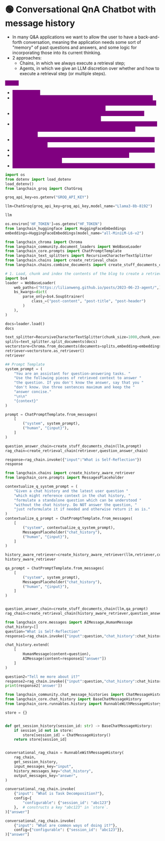 # 🟢 Conversational QnA Chatbot with message history

* In many Q\&A applications we want to allow the user to have a back-and-forth conversation, meaning the application needs some sort of "memory" of past questions and answers, and some logic for incorporating those into its current thinking.
* 2 approaches:
  * Chains, in which we always execute a retrieval step;
  * Agents, in which we give an LLM discretion over whether and how to execute a retrieval step (or multiple steps).

<mark style="color:purple;background-color:purple;">**Steps:**</mark>

* <mark style="color:purple;background-color:purple;">**Create a RAG**</mark>
* <mark style="color:purple;background-color:purple;">**contextualize\_q\_system\_prompt ⇒  Create a contextualized system prompt, its job is rephrase rephrasing user questions if it depends on chat history, it does not answer the question**</mark>
* <mark style="color:purple;background-color:purple;">**contextualize\_q\_prompt ⇒  Prompt template with above system prompt, message history and human input**</mark>
* <mark style="color:purple;background-color:purple;">**history\_aware\_retriever = history-aware retriever which reformulates follow-up questions into standalone ones before retrieving documents.**</mark>
* <mark style="color:purple;background-color:purple;">**qa\_prompt ⇒ Prompt template with system prompt, message holder and human input**</mark>
* <mark style="color:purple;background-color:purple;">**question\_answer\_chain ⇒ Document chain using llm and qa\_prompt**</mark>
* <mark style="color:purple;background-color:purple;">**rag\_chain ⇒ retriever using history\_aware\_retriever and question\_answer\_chain**</mark>
* <mark style="color:purple;background-color:purple;">**For History we will be using session id and Runnable like before only**</mark>

```python
import os
from dotenv import load_dotenv
load_dotenv()
from langchain_groq import ChatGroq

groq_api_key=os.getenv("GROQ_API_KEY")

llm=ChatGroq(groq_api_key=groq_api_key,model_name="Llama3-8b-8192")

llm

os.environ['HF_TOKEN']=os.getenv("HF_TOKEN")
from langchain_huggingface import HuggingFaceEmbeddings
embeddings=HuggingFaceEmbeddings(model_name="all-MiniLM-L6-v2")

from langchain_chroma import Chroma
from langchain_community.document_loaders import WebBaseLoader
from langchain_core.prompts import ChatPromptTemplate
from langchain_text_splitters import RecursiveCharacterTextSplitter
from langchain.chains import create_retrieval_chain
from langchain.chains.combine_documents import create_stuff_documents_chain

# 1. Load, chunk and index the contents of the blog to create a retriever.
import bs4
loader = WebBaseLoader(
    web_paths=("https://lilianweng.github.io/posts/2023-06-23-agent/",),
    bs_kwargs=dict(
        parse_only=bs4.SoupStrainer(
            class_=("post-content", "post-title", "post-header")
        )
    ),
)

docs=loader.load()
docs

text_splitter=RecursiveCharacterTextSplitter(chunk_size=1000,chunk_overlap=200)
splits=text_splitter.split_documents(docs)
vectorstore=Chroma.from_documents(documents=splits,embedding=embeddings)
retriever=vectorstore.as_retriever()
retriever

## Prompt Template
system_prompt = (
    "You are an assistant for question-answering tasks. "
    "Use the following pieces of retrieved context to answer "
    "the question. If you don't know the answer, say that you "
    "don't know. Use three sentences maximum and keep the "
    "answer concise."
    "\n\n"
    "{context}"
)

prompt = ChatPromptTemplate.from_messages(
    [
        ("system", system_prompt),
        ("human", "{input}"),
    ]
)

question_answer_chain=create_stuff_documents_chain(llm,prompt)
rag_chain=create_retrieval_chain(retriever,question_answer_chain)

response=rag_chain.invoke({"input":"What is Self-Reflection"})
response

from langchain.chains import create_history_aware_retriever
from langchain_core.prompts import MessagesPlaceholder

contextualize_q_system_prompt = (
    "Given a chat history and the latest user question "
    "which might reference context in the chat history, "
    "formulate a standalone question which can be understood "
    "without the chat history. Do NOT answer the question, "
    "just reformulate it if needed and otherwise return it as is."
)
contextualize_q_prompt = ChatPromptTemplate.from_messages(
    [
        ("system", contextualize_q_system_prompt),
        MessagesPlaceholder("chat_history"),
        ("human", "{input}"),
    ]
)

history_aware_retriever=create_history_aware_retriever(llm,retriever,contextualize_q_prompt)
history_aware_retriever

qa_prompt = ChatPromptTemplate.from_messages(
    [
        ("system", system_prompt),
        MessagesPlaceholder("chat_history"),
        ("human", "{input}"),
    ]
)


question_answer_chain=create_stuff_documents_chain(llm,qa_prompt)
rag_chain=create_retrieval_chain(history_aware_retriever,question_answer_chain)

from langchain_core.messages import AIMessage,HumanMessage
chat_history=[]
question="What is Self-Reflection"
response1=rag_chain.invoke({"input":question,"chat_history":chat_history})

chat_history.extend(
    [
        HumanMessage(content=question),
        AIMessage(content=response1["answer"])
    ]
)

question2="Tell me more about it?"
response2=rag_chain.invoke({"input":question,"chat_history":chat_history})
print(response2['answer'])

from langchain_community.chat_message_histories import ChatMessageHistory
from langchain_core.chat_history import BaseChatMessageHistory
from langchain_core.runnables.history import RunnableWithMessageHistory

store = {}


def get_session_history(session_id: str) -> BaseChatMessageHistory:
    if session_id not in store:
        store[session_id] = ChatMessageHistory()
    return store[session_id]


conversational_rag_chain = RunnableWithMessageHistory(
    rag_chain,
    get_session_history,
    input_messages_key="input",
    history_messages_key="chat_history",
    output_messages_key="answer",
)

conversational_rag_chain.invoke(
    {"input": "What is Task Decomposition?"},
    config={
        "configurable": {"session_id": "abc123"}
    },  # constructs a key "abc123" in `store`.
)["answer"]

conversational_rag_chain.invoke(
    {"input": "What are common ways of doing it?"},
    config={"configurable": {"session_id": "abc123"}},
)["answer"]


```
